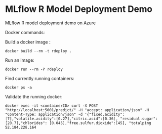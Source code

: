 # MLflow R Model Deployment Demo

MLflow R model deployment demo on Azure



Docker commands:

Build a docker image :
```
docker build --rm -t rdeploy .
```

Run an image:
```
docker run --rm -P rdeploy
```

Find currently running containers:
```
docker ps -a
```

Validate the running docker:
```
docker exec -it <containerID> curl -X POST "http://localhost:5001/predict/" -H "accept: application/json" -H "Content-Type: application/json" -d '{"fixed.acidity":[7],"volatile.acidity":[0.27],"citric.acid":[0.36], "residual.sugar":[20.7],"chlorides": [0.045],"free.sulfur.dioxide":[45], "totalping 52.184.228.164
```

